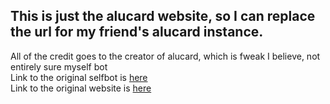 ## This is just the alucard website, so I can replace the url for my friend's alucard instance.  
All of the credit goes to the creator of alucard, which is fweak I believe, not entirely sure myself bot  
Link to the original selfbot is [here](https://github.com/AlucardSB/Alucard-Selfbot-src/)  
Link to the original website is [here](https://github.com/AlucardSB/Alucard-Selfbot.github.io)  
